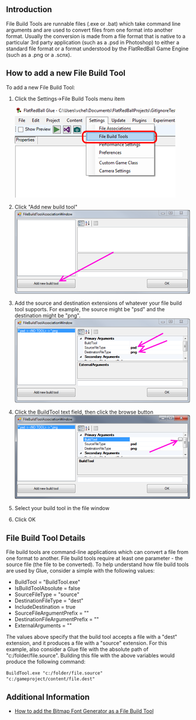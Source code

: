 ## Introduction

File Build Tools are runnable files (.exe or .bat) which take command line arguments and are used to convert files from one format into another format. Usually the conversion is made from a file format that is native to a particular 3rd party application (such as a .psd in Photoshop) to either a standard file format or a format understood by the FlatRedBall Game Engine (such as a .png or a .scnx).

## How to add a new File Build Tool

To add a new File Build Tool:

1.  Click the Settings-\>File Build Tools menu item

    ![](/media/2017-01-img_58902130439d7.png)

2.  Click "Add new build tool"![AddNewBuildToolButton.PNG](/media/migrated_media-AddNewBuildToolButton.PNG)

3.  Add the source and destination extensions of whatever your file build tool supports. For example, the source might be "psd" and the destination might be "png".![AddSourceAndDestinationTypes.PNG](/media/migrated_media-AddSourceAndDestinationTypes.PNG)

4.  Click the BuildTool text field, then click the browse button![BuildToolSelectionButton.png](/media/migrated_media-BuildToolSelectionButton.png)

5.  Select your build tool in the file window

6.  Click OK

## File Build Tool Details

File build tools are command-line applications which can convert a file from one format to another. File build tools require at least one parameter - the source file (the file to be converted). To help understand how file build tools are used by Glue, consider a simple with the following values:

-   BuildTool = "BuildTool.exe"
-   IsBuildToolAbsolute = false
-   SourceFileType = "source"
-   DestinationFileType = "dest"
-   IncludeDestination = true
-   SourceFileArgumentPrefix = ""
-   DestinationFileArgumentPrefix = ""
-   ExternalArguments = ""

The values above specify that the build tool accepts a file with a "dest" extension, and it produces a file with a "source" extension. For this example, also consider a Glue file with the absolute path of "c:/folder/file.source". Building this file with the above variables would produce the following command:

    BuildTool.exe "c:/folder/file.source" "c:/gameproject/content/file.dest"

## Additional Information

-   [How to add the Bitmap Font Generator as a File Build Tool](/frb/docs/index.php?title=FlatRedBall.Graphics.BitmapFont:Bmfc_File.md "FlatRedBall.Graphics.BitmapFont:Bmfc File")
